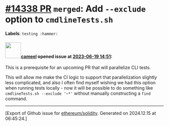 # [\#14338 PR](https://github.com/ethereum/solidity/pull/14338) `merged`: Add `--exclude` option to `cmdlineTests.sh`
**Labels**: `testing :hammer:`


#### <img src="https://avatars.githubusercontent.com/u/137030?v=4" width="50">[cameel](https://github.com/cameel) opened issue at [2023-06-19 14:51](https://github.com/ethereum/solidity/pull/14338):

This is a prerequisite for an upcoming PR that will parallelize CLI tests.

This will allow me make the CI logic to support that parallelization slightly less complicated, and also I often find myself wishing we had this option when running tests locally - now it will be possible to do something like `cmdlineTests.sh --exclude '~*'` without manually constructing a `find` command.




-------------------------------------------------------------------------------



[Export of Github issue for [ethereum/solidity](https://github.com/ethereum/solidity). Generated on 2024.12.15 at 06:45:24.]
